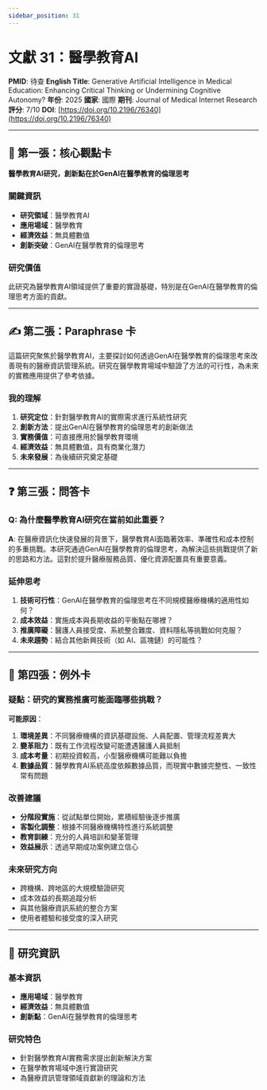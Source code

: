 ```yaml
---
sidebar_position: 31
---
```


# 文獻 31：醫學教育AI

**PMID**: 待查
**English Title**: Generative Artificial Intelligence in Medical Education: Enhancing Critical Thinking or Undermining Cognitive Autonomy?
**年份**: 2025
**國家**: 國際
**期刊**: Journal of Medical Internet Research
**評分**: 7/10
**DOI**: [https://doi.org/10.2196/76340](https://doi.org/10.2196/76340)

---

## 📌 第一張：核心觀點卡

**醫學教育AI研究，創新點在於GenAI在醫學教育的倫理思考**

### 關鍵資訊
- **研究領域**：醫學教育AI
- **應用場域**：醫學教育
- **經濟效益**：無具體數值
- **創新突破**：GenAI在醫學教育的倫理思考

### 研究價值
此研究為醫學教育AI領域提供了重要的實證基礎，特別是在GenAI在醫學教育的倫理思考方面的貢獻。

---

## ✍️ 第二張：Paraphrase 卡

這篇研究聚焦於醫學教育AI，主要探討如何透過GenAI在醫學教育的倫理思考來改善現有的醫療資訊管理系統。研究在醫學教育場域中驗證了方法的可行性，為未來的實務應用提供了參考依據。

### 我的理解
1. **研究定位**：針對醫學教育AI的實際需求進行系統性研究
2. **創新方法**：提出GenAI在醫學教育的倫理思考的創新做法
3. **實務價值**：可直接應用於醫學教育環境
4. **經濟效益**：無具體數值，具有商業化潛力
5. **未來發展**：為後續研究奠定基礎

---

## ❓ 第三張：問答卡

### Q: 為什麼醫學教育AI研究在當前如此重要？

**A**: 在醫療資訊化快速發展的背景下，醫學教育AI面臨著效率、準確性和成本控制的多重挑戰。本研究通過GenAI在醫學教育的倫理思考，為解決這些挑戰提供了新的思路和方法。這對於提升醫療服務品質、優化資源配置具有重要意義。

### 延伸思考
1. **技術可行性**：GenAI在醫學教育的倫理思考在不同規模醫療機構的適用性如何？
2. **成本效益**：實施成本與長期收益的平衡點在哪裡？
3. **推廣障礙**：醫護人員接受度、系統整合難度、資料隱私等挑戰如何克服？
4. **未來趨勢**：結合其他新興技術（如 AI、區塊鏈）的可能性？

---

## 🤔 第四張：例外卡

### 疑點：研究的實務推廣可能面臨哪些挑戰？

**可能原因**：
1. **環境差異**：不同醫療機構的資訊基礎設施、人員配置、管理流程差異大
2. **變革阻力**：既有工作流程改變可能遭遇醫護人員抵制
3. **成本考量**：初期投資較高，小型醫療機構可能難以負擔
4. **數據品質**：醫學教育AI系統高度依賴數據品質，而現實中數據完整性、一致性常有問題

### 改善建議
- **分階段實施**：從試點單位開始，累積經驗後逐步推廣
- **客製化調整**：根據不同醫療機構特性進行系統調整
- **教育訓練**：充分的人員培訓和變革管理
- **效益展示**：透過早期成功案例建立信心

### 未來研究方向
- 跨機構、跨地區的大規模驗證研究
- 成本效益的長期追蹤分析
- 與其他醫療資訊系統的整合方案
- 使用者體驗和接受度的深入研究

---

## 📄 研究資訊

### 基本資訊
- **應用場域**：醫學教育
- **經濟效益**：無具體數值
- **創新點**：GenAI在醫學教育的倫理思考

### 研究特色
- 針對醫學教育AI實務需求提出創新解決方案
- 在醫學教育場域中進行實證研究
- 為醫療資訊管理領域貢獻新的理論和方法
